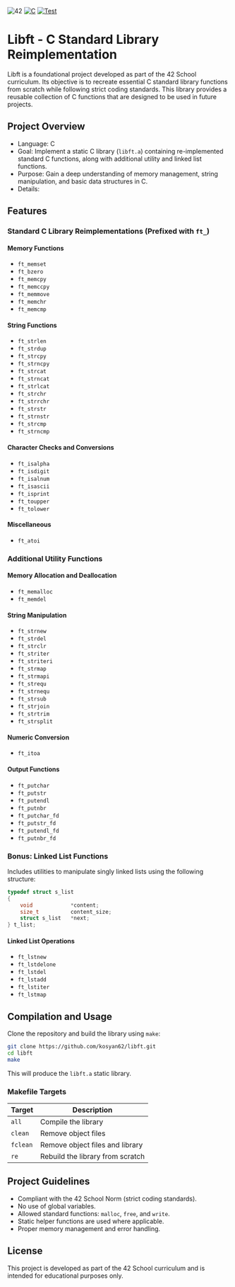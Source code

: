 ![42](https://img.shields.io/badge/-Project-black?logo=42&logoColor=white)
[![C](https://img.shields.io/badge/language-C-blue.svg)](https://en.wikipedia.org/wiki/C_(programming_language))
[![Test](https://github.com/kosyan62/libft/actions/workflows/c-cpp.yml/badge.svg)]()
# Libft - C Standard Library Reimplementation


Libft is a foundational project developed as part of the 42 School curriculum. Its objective is to recreate essential C standard library functions from scratch while following strict coding standards. This library provides a reusable collection of C functions that are designed to be used in future projects.

## Project Overview

- Language: C
- Goal: Implement a static C library (`libft.a`) containing re-implemented standard C functions, along with additional utility and linked list functions.
- Purpose: Gain a deep understanding of memory management, string manipulation, and basic data structures in C.
- Details: 

## Features

### Standard C Library Reimplementations (Prefixed with `ft_`)

#### Memory Functions
- `ft_memset`
- `ft_bzero`
- `ft_memcpy`
- `ft_memccpy`
- `ft_memmove`
- `ft_memchr`
- `ft_memcmp`

#### String Functions
- `ft_strlen`
- `ft_strdup`
- `ft_strcpy`
- `ft_strncpy`
- `ft_strcat`
- `ft_strncat`
- `ft_strlcat`
- `ft_strchr`
- `ft_strrchr`
- `ft_strstr`
- `ft_strnstr`
- `ft_strcmp`
- `ft_strncmp`

#### Character Checks and Conversions
- `ft_isalpha`
- `ft_isdigit`
- `ft_isalnum`
- `ft_isascii`
- `ft_isprint`
- `ft_toupper`
- `ft_tolower`

#### Miscellaneous
- `ft_atoi`

### Additional Utility Functions

#### Memory Allocation and Deallocation
- `ft_memalloc`
- `ft_memdel`

#### String Manipulation
- `ft_strnew`
- `ft_strdel`
- `ft_strclr`
- `ft_striter`
- `ft_striteri`
- `ft_strmap`
- `ft_strmapi`
- `ft_strequ`
- `ft_strnequ`
- `ft_strsub`
- `ft_strjoin`
- `ft_strtrim`
- `ft_strsplit`

#### Numeric Conversion
- `ft_itoa`

#### Output Functions
- `ft_putchar`
- `ft_putstr`
- `ft_putendl`
- `ft_putnbr`
- `ft_putchar_fd`
- `ft_putstr_fd`
- `ft_putendl_fd`
- `ft_putnbr_fd`

### Bonus: Linked List Functions

Includes utilities to manipulate singly linked lists using the following structure:

```c
typedef struct s_list
{
    void            *content;
    size_t          content_size;
    struct s_list   *next;
} t_list;
```

#### Linked List Operations
- `ft_lstnew`
- `ft_lstdelone`
- `ft_lstdel`
- `ft_lstadd`
- `ft_lstiter`
- `ft_lstmap`

## Compilation and Usage

Clone the repository and build the library using `make`:

```bash
git clone https://github.com/kosyan62/libft.git
cd libft
make
```

This will produce the `libft.a` static library.

### Makefile Targets

| Target   | Description                      |
|----------|----------------------------------|
| `all`    | Compile the library               |
| `clean`  | Remove object files               |
| `fclean` | Remove object files and library   |
| `re`     | Rebuild the library from scratch  |

## Project Guidelines

- Compliant with the 42 School Norm (strict coding standards).
- No use of global variables.
- Allowed standard functions: `malloc`, `free`, and `write`.
- Static helper functions are used where applicable.
- Proper memory management and error handling.

## License

This project is developed as part of the 42 School curriculum and is intended for educational purposes only.